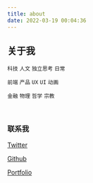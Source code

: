 ```yaml
---
title: about
date: 2022-03-19 00:04:36
---
```


## 关于我
`科技`  `人文`  `独立思考`  `日常`

`前端`  `产品`  `UX`  `UI`  `动画`

`金融`  `物理`  `哲学`  `宗教`

<br>

### 联系我

[Twitter](https://twitter.com/justcaliturner)

[Github](https://github.com/justcaliturner)

[Portfolio](https://www.vicuxd.com)